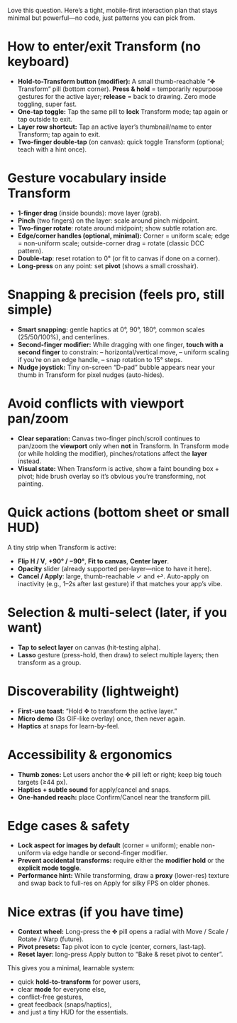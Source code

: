 Love this question. Here’s a tight, mobile-first interaction plan that stays minimal but powerful—no code, just patterns you can pick from.

# How to enter/exit Transform (no keyboard)

* **Hold-to-Transform button (modifier):** A small thumb-reachable “✥ Transform” pill (bottom corner). **Press & hold** = temporarily repurpose gestures for the active layer; **release** = back to drawing. Zero mode toggling, super fast.
* **One-tap toggle:** Tap the same pill to **lock** Transform mode; tap again or tap outside to exit.
* **Layer row shortcut:** Tap an active layer’s thumbnail/name to enter Transform; tap again to exit.
* **Two-finger double-tap** (on canvas): quick toggle Transform (optional; teach with a hint once).

# Gesture vocabulary inside Transform

* **1-finger drag** (inside bounds): move layer (grab).
* **Pinch** (two fingers) on the layer: scale around pinch midpoint.
* **Two-finger rotate**: rotate around midpoint; show subtle rotation arc.
* **Edge/corner handles (optional, minimal):** Corner = uniform scale; edge = non-uniform scale; outside-corner drag = rotate (classic DCC pattern).
* **Double-tap**: reset rotation to 0° (or fit to canvas if done on a corner).
* **Long-press** on any point: set **pivot** (shows a small crosshair).

# Snapping & precision (feels pro, still simple)

* **Smart snapping:** gentle haptics at 0°, 90°, 180°, common scales (25/50/100%), and centerlines.
* **Second-finger modifier:** While dragging with one finger, **touch with a second finger** to constrain:
  – horizontal/vertical move,
  – uniform scaling if you’re on an edge handle,
  – snap rotation to 15° steps.
* **Nudge joystick:** Tiny on-screen “D-pad” bubble appears near your thumb in Transform for pixel nudges (auto-hides).

# Avoid conflicts with viewport pan/zoom

* **Clear separation:** Canvas two-finger pinch/scroll continues to pan/zoom the **viewport** only when **not** in Transform.
  In Transform mode (or while holding the modifier), pinches/rotations affect the **layer** instead.
* **Visual state:** When Transform is active, show a faint bounding box + pivot; hide brush overlay so it’s obvious you’re transforming, not painting.

# Quick actions (bottom sheet or small HUD)

A tiny strip when Transform is active:

* **Flip H / V**, **+90° / −90°**, **Fit to canvas**, **Center layer**.
* **Opacity** slider (already supported per-layer—nice to have it here).
* **Cancel / Apply**: large, thumb-reachable ✓ and ↩︎. Auto-apply on inactivity (e.g., 1–2s after last gesture) if that matches your app’s vibe.

# Selection & multi-select (later, if you want)

* **Tap to select layer** on canvas (hit-testing alpha).
* **Lasso** gesture (press-hold, then draw) to select multiple layers; then transform as a group.

# Discoverability (lightweight)

* **First-use toast**: “Hold ✥ to transform the active layer.”
* **Micro demo** (3s GIF-like overlay) once, then never again.
* **Haptics** at snaps for learn-by-feel.

# Accessibility & ergonomics

* **Thumb zones:** Let users anchor the ✥ pill left or right; keep big touch targets (≥44 px).
* **Haptics + subtle sound** for apply/cancel and snaps.
* **One-handed reach:** place Confirm/Cancel near the transform pill.

# Edge cases & safety

* **Lock aspect for images by default** (corner = uniform); enable non-uniform via edge handle or second-finger modifier.
* **Prevent accidental transforms:** require either the **modifier hold** or the **explicit mode toggle**.
* **Performance hint:** While transforming, draw a **proxy** (lower-res) texture and swap back to full-res on Apply for silky FPS on older phones.

# Nice extras (if you have time)

* **Context wheel:** Long-press the ✥ pill opens a radial with Move / Scale / Rotate / Warp (future).
* **Pivot presets:** Tap pivot icon to cycle (center, corners, last-tap).
* **Reset layer**: long-press Apply button to “Bake & reset pivot to center”.

This gives you a minimal, learnable system:

* quick **hold-to-transform** for power users,
* clear **mode** for everyone else,
* conflict-free gestures,
* great feedback (snaps/haptics),
* and just a tiny HUD for the essentials.
